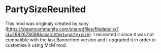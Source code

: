 # PartySizeReunited

This mod was originaly created by kony (https://steamcommunity.com/sharedfiles/filedetails/?id=2882678098&searchtext=party+size).
I recreated it since it was not compatible with the last Bannerlord version and I upgraded it in order to customise it using McM mod.